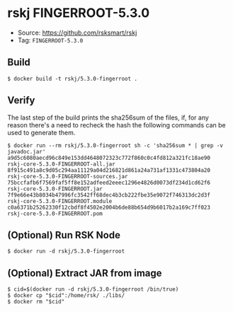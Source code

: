 # rskj FINGERROOT-5.3.0

* Source: https://github.com/rsksmart/rskj
* Tag: `FINGERROOT-5.3.0`

## Build

```
$ docker build -t rskj/5.3.0-fingerroot .
```

## Verify

The last step of the build prints the sha256sum of the files, if, for any reason there's a need to recheck the hash the following commands can be used to generate them.

```
$ docker run --rm rskj/5.3.0-fingerroot sh -c 'sha256sum * | grep -v javadoc.jar'
a9d5c6080aecd96c849e153dd4648072323c772f860c0c4fd812a321fc18ae90  rskj-core-5.3.0-FINGERROOT-all.jar
8f915c491a8c9d05c294aa11129a04d216821d861a24a731af1331c473804a20  rskj-core-5.3.0-FINGERROOT-sources.jar
75bccfafb6f7569faf5ff8e152adfeed2eeec1296e4826d0073df234d1cd62f6  rskj-core-5.3.0-FINGERROOT.jar
7f9e66e43b8034b47996fc3542ff68dec4b3cb222fbe35e9072f746313dc2d3f  rskj-core-5.3.0-FINGERROOT.module
c0a6371b25262330f12cbdf8f4502e2004b6de88b654d9b6017b2a169c7ff023  rskj-core-5.3.0-FINGERROOT.pom
```
## (Optional) Run RSK Node
```
$ docker run -d rskj/5.3.0-fingerroot
```

## (Optional) Extract JAR from image

```
$ cid=$(docker run -d rskj/5.3.0-fingerroot /bin/true)
$ docker cp "$cid":/home/rsk/ ./libs/
$ docker rm "$cid"
```

